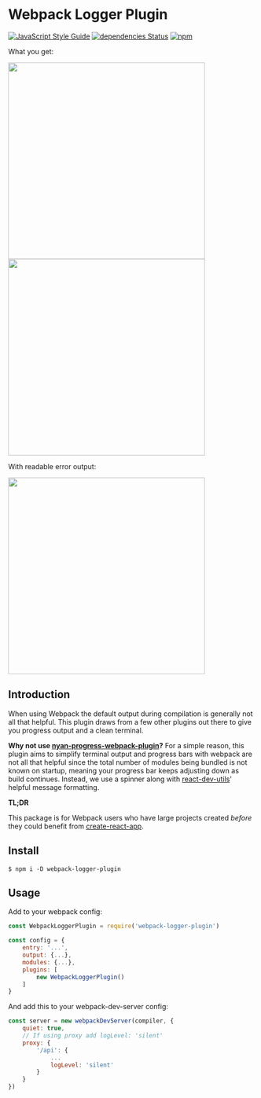 # Webpack Logger Plugin

[![JavaScript Style Guide](https://img.shields.io/badge/code%20style-standard-brightgreen.svg)](http://standardjs.com/)
[![dependencies Status](https://david-dm.org/cdes/webpack-logger-plugin/status.svg)](https://david-dm.org/cdes/webpack-logger-plugin)
[![npm](https://img.shields.io/npm/dm/webpack-logger-plugin.svg)](https://www.npmjs.com/package/webpack-logger-plugin)

What you get:

<img src="imgs/building.png" width="400px" /> <img src="imgs/complete.png" width="400px" />

With readable error output:

<img src="imgs/error.png" width="400px" />

## Introduction

When using Webpack the default output during compilation is generally not all that
helpful. This plugin draws from a few other plugins out there to give you progress
output and a clean terminal.

**Why not use [nyan-progress-webpack-plugin](https://github.com/alexkuz/nyan-progress-webpack-plugin)?**
For a simple reason, this plugin aims to simplify terminal output and progress bars
with webpack are not all that helpful since the total number of modules being bundled
is not known on startup, meaning your progress bar keeps adjusting down as build
continues. Instead, we use a spinner along with [react-dev-utils](https://www.npmjs.com/package/react-dev-utils)' helpful message
formatting.

**TL;DR**

This package is for Webpack users who have large projects created *before* they
could benefit from [create-react-app](https://github.com/facebookincubator/create-react-app/).

## Install

```
$ npm i -D webpack-logger-plugin
```

## Usage

Add to your webpack config:

```js
const WebpackLoggerPlugin = require('webpack-logger-plugin')

const config = {
	entry: '...',
	output: {...},
	modules: {...},
	plugins: [
		new WebpackLoggerPlugin()
	]
}
```

And add this to your webpack-dev-server config:

```js
const server = new webpackDevServer(compiler, {
	quiet: true,
	// If using proxy add logLevel: 'silent'
	proxy: {
		'/api': {
			...
			logLevel: 'silent'
		}
	}
})
```
